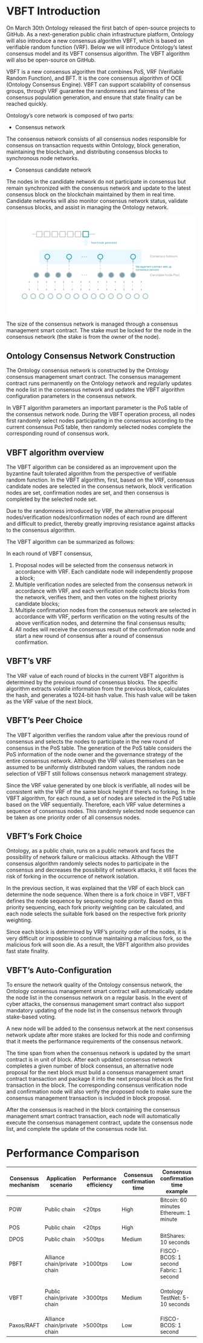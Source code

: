 # VBFT Introduction

On March 30th Ontology released the first batch of open-source projects to GitHub. As a next-generation public chain infrastructure platform, Ontology will also introduce a new consensus algorithm VBFT, which is based on verifiable random function (VRF). Below we will introduce Ontology’s latest consensus model and its VBFT consensus algorithm. The VBFT algorithm will also be open-source on GitHub.

VBFT is a new consensus algorithm that combines PoS, VRF (Verifiable Random Function), and BFT. It is the core consensus algorithm of OCE (Ontology Consensus Engine). VBFT can support scalability of consensus groups, through VRF guarantee the randomness and fairness of the consensus population generation, and ensure that state finality can be reached quickly.

Ontology’s core network is composed of two parts:

* Consensus network

>
The consensus network consists of all consensus nodes responsible for consensus on transaction requests within Ontology, block generation, maintaining the blockchain, and distributing consensus blocks to synchronous node networks.

* Consensus candidate network

>
The nodes in the candidate network do not participate in consensus but remain synchronized with the consensus network and update to the latest consensus block on the blockchain maintained by them in real time. Candidate networks will also monitor consensus network status, validate consensus blocks, and assist in managing the Ontology network.

![VBFT Network](./images/vbft-network.jpeg)

The size of the consensus network is managed through a consensus management smart contract. The stake must be locked for the node in the consensus network (the stake is from the owner of the node).

## Ontology Consensus Network Construction

The Ontology consensus network is constructed by the Ontology consensus management smart contract. The consensus management contract runs permanently on the Ontology network and regularly updates the node list in the consensus network and updates the VBFT algorithm configuration parameters in the consensus network.

In VBFT algorithm parameters an important parameter is the PoS table of the consensus network node. During the VBFT operation process, all nodes first randomly select nodes participating in the consensus according to the current consensus PoS table, then randomly selected nodes complete the corresponding round of consensus work.

## VBFT algorithm overview

The VBFT algorithm can be considered as an improvement upon the byzantine fault tolerated algorithm from the perspective of verifiable random function. In the VBFT algorithm, first, based on the VRF, consensus candidate nodes are selected in the consensus network, block verification nodes are set, confirmation nodes are set, and then consensus is completed by the selected node set.

Due to the randomness introduced by VRF, the alternative proposal nodes/verification nodes/confirmation nodes of each round are different and difficult to predict, thereby greatly improving resistance against attacks to the consensus algorithm.

The VBFT algorithm can be summarized as follows:

In each round of VBFT consensus,

1. Proposal nodes will be selected from the consensus network in accordance with VRF. Each candidate node will independently propose a block;
2. Multiple verification nodes are selected from the consensus network in accordance with VRF, and each verification node collects blocks from the network, verifies them, and then votes on the highest priority candidate blocks;
3. Multiple confirmation nodes from the consensus network are selected in accordance with VRF, perform verification on the voting results of the above verification nodes, and determine the final consensus results;
4. All nodes will receive the consensus result of the confirmation node and start a new round of consensus after a round of consensus confirmation.


## VBFT’s VRF

The VRF value of each round of blocks in the current VBFT algorithm is determined by the previous round of consensus blocks. The specific algorithm extracts volatile information from the previous block, calculates the hash, and generates a 1024-bit hash value. This hash value will be taken as the VRF value of the next block.


## VBFT’s Peer Choice

The VBFT algorithm verifies the random value after the previous round of consensus and selects the nodes to participate in the new round of consensus in the PoS table. The generation of the PoS table considers the PoS information of the node owner and the governance strategy of the entire consensus network. Although the VRF values themselves can be assumed to be uniformly distributed random values, the random node selection of VBFT still follows consensus network management strategy.

Since the VRF value generated by one block is verifiable, all nodes will be consistent with the VRF of the same block height if there’s no forking. In the VBFT algorithm, for each round, a set of nodes are selected in the PoS table based on the VRF sequentially. Therefore, each VRF value determines a sequence of consensus nodes. This randomly selected node sequence can be taken as one priority order of all consensus nodes.


## VBFT’s Fork Choice

Ontology, as a public chain, runs on a public network and faces the possibility of network failure or malicious attacks. Although the VBFT consensus algorithm randomly selects nodes to participate in the consensus and decreases the possibility of network attacks, it still faces the risk of forking in the occurrence of network isolation.

In the previous section, it was explained that the VRF of each block can determine the node sequence. When there is a fork choice in VBFT, VBFT defines the node sequence by sequencing node priority. Based on this priority sequencing, each fork priority weighting can be calculated, and each node selects the suitable fork based on the respective fork priority weighting.

Since each block is determined by VRF’s priority order of the nodes, it is very difficult or impossible to continue maintaining a malicious fork, so the malicious fork will soon die. As a result, the VBFT algorithm also provides fast state finality.


## VBFT’s Auto-Configuration

To ensure the network quality of the Ontology consensus network, the Ontology consensus management smart contract will automatically update the node list in the consensus network on a regular basis. In the event of cyber attacks, the consensus management smart contract also support mandatory updating of the node list in the consensus network through stake-based voting.

A new node will be added to the consensus network at the next consensus network update after more stakes are locked for this node and confirming that it meets the performance requirements of the consensus network.

The time span from when the consensus network is updated by the smart contract is in unit of block. After each updated consensus network completes a given number of block consensus, an alternative node proposal for the next block must build a consensus management smart contract transaction and package it into the next proposal block as the first transaction in the block. The corresponding consensus verification node and confirmation node will also verify the proposed node to make sure the consensus management transaction is included in block proposal.

After the consensus is reached in the block containing the consensus management smart contract transaction, each node will automatically execute the consensus management contract, update the consensus node list, and complete the update of the consensus node list.

# Performance Comparison

| Consensus mechanism | Application scenario      | Performance efficiency | Consensus confirmation  time | Consensus confirmation time example | Number of consensus nodes | Tolerated malicious nodes                                | Resource consumption | Manageability |
| ----------------------- | ----------------------------- | -------------------------- | -------------------------------- | --------------------------------------- | ----------------------------- | ------------------------------------------------------------ | ------------------------ | ------------------------- |
| POW                     | Public chain                  | <20tps                     | High                             | Bitcoin: 60 minutes <br> Ethereum: 1 minute                    | -                             | 50%                                                          | High                     | Low                       |
| POS                     | Public chain                  | <20tps                     | High                             |                                         | -                             | 50%                                                          | Medium                   | Medium                    |
| DPOS                    | Public chain                  | >500tps                    | Medium                           | BitShares: 10 seconds                   | Less than 30                  | Supported                                                    | Low                      | High                      |
| PBFT                    | Alliance chain/private  chain | >1000tps                   | Low                              | FISCO-BCOS: 1 second  <br> Fabric: 1 second                  | Less than 30                  | No more than 1/3 of consensus nodes                          | Low                      | High                      |
| VBFT                    | Public chain/private chain    | >3000tps                   | Medium                           | Ontology TestNet: 5-10 seconds          | Less than 1,000               | Configurable, no  more than 1/3 of consensus nodes | Low                      | High                      |
| Paxos/RAFT              | Alliance chain/private  chain | >5000tps                   | Low                              | FISCO-BCOS: 1 second                    | Less than 30                  | Not supported                                                | Low                      | High                      |


